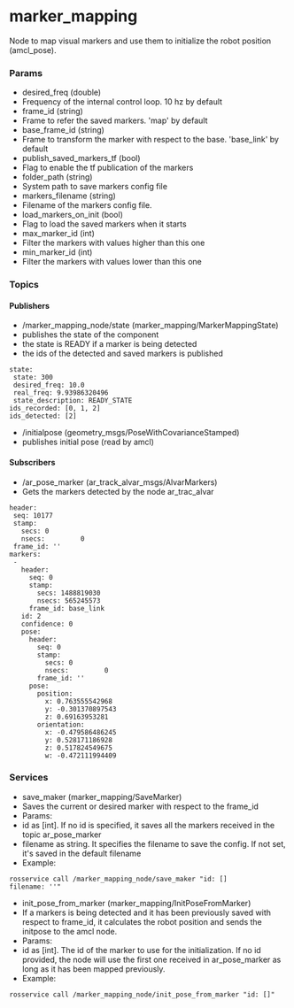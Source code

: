 # marker_mapping

Node to map visual markers and use them to initialize the robot position (amcl_pose).

### Params
* desired_freq (double)
 * Frequency of the internal control loop. 10 hz by default
* frame_id (string)
 * Frame to refer the saved markers. 'map' by default
* base_frame_id (string)
 * Frame to transform the marker with respect to the base. 'base_link' by default
* publish_saved_markers_tf (bool)
 * Flag to enable the tf publication of the markers
* folder_path (string)
 * System path to save markers config file
* markers_filename (string)
 * Filename of the markers config file.
* load_markers_on_init (bool)
 * Flag to load the saved markers when it starts
* max_marker_id (int)
 * Filter the markers with values higher than this one
* min_marker_id (int)
 * Filter the markers with values lower than this one
 
### Topics

#### Publishers

* /marker_mapping_node/state (marker_mapping/MarkerMappingState)
 * publishes the state of the component
 * the state is READY if a marker is being detected
 * the ids of the detected and saved markers is published
 ```
 state: 
  state: 300
  desired_freq: 10.0
  real_freq: 9.93986320496
  state_description: READY_STATE
 ids_recorded: [0, 1, 2]
 ids_detected: [2]
 ```
* /initialpose (geometry_msgs/PoseWithCovarianceStamped)
 * publishes initial pose (read by amcl)

#### Subscribers

* /ar_pose_marker (ar_track_alvar_msgs/AlvarMarkers)
 * Gets the markers detected by the node ar_trac_alvar
 ```
 header: 
  seq: 10177
  stamp: 
    secs: 0
    nsecs:         0
  frame_id: ''
markers: 
  - 
    header: 
      seq: 0
      stamp: 
        secs: 1488819030
        nsecs: 565245573
      frame_id: base_link
    id: 2
    confidence: 0
    pose: 
      header: 
        seq: 0
        stamp: 
          secs: 0
          nsecs:         0
        frame_id: ''
      pose: 
        position: 
          x: 0.763555542968
          y: -0.301370897543
          z: 0.69163953281
        orientation: 
          x: -0.479586486245
          y: 0.528171186928
          z: 0.517824549675
          w: -0.472111994409

 ```

### Services

* save_maker (marker_mapping/SaveMarker)
 * Saves the current or desired marker with respect to the frame_id
 * Params:
  * id as [int]. If no id is specified, it saves all the markers received in the topic ar_pose_marker
  * filename as string. It specifies the filename to save the config. If not set, it's saved in the default filename
 * Example:
  ```
  rosservice call /marker_mapping_node/save_maker "id: []
  filename: ''"
  ```
* init_pose_from_marker (marker_mapping/InitPoseFromMarker)
 * If a markers is being detected and it has been previously saved with respect to frame_id, it calculates the robot position and sends the initpose to the amcl node.
 * Params:
  * id as [int]. The id of the marker to use for the initialization. If no id provided, the node will use the first one received in ar_pose_marker as long as it has been mapped previously. 
 * Example:
 ```
 rosservice call /marker_mapping_node/init_pose_from_marker "id: []"
 ```
 
